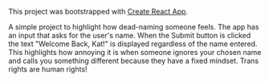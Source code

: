 This project was bootstrapped with [Create React App](https://github.com/facebook/create-react-app).

A simple project to highlight how dead-naming someone feels.
The app has an input that asks for the user's name.
When the Submit button is clicked the text "Welcome Back, Kat!" is displayed regardless of the name entered.
This highlights how annoying it is when someone ignores your chosen name and calls you something different because they have a fixed mindset.
Trans rights are human rights!
